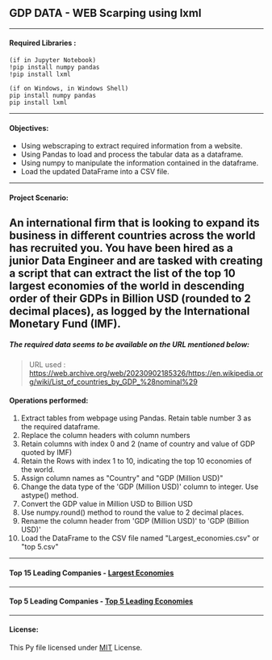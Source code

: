 ## GDP DATA - WEB Scarping using lxml
---
#### Required Libraries :

```
(if in Jupyter Notebook)
!pip install numpy pandas
!pip install lxml
```

```
(if on Windows, in Windows Shell)
pip install numpy pandas
pip install lxml
```

---
#### Objectives:
- Using webscraping to extract required information from a website.
- Using Pandas to load and process the tabular data as a dataframe.
- Using numpy to manipulate the information contained in the dataframe.
- Load the updated DataFrame into a CSV file.
---
#### Project Scenario:
An international firm that is looking to expand its business in different countries across the world has recruited you. You have been hired as a junior Data Engineer and are tasked with creating a script that can extract the list of the top 10 largest economies of the world in descending order of their GDPs in Billion USD (rounded to 2 decimal places), as logged by the International Monetary Fund (IMF).
---
##### The required data seems to be available on the URL mentioned below:

> URL used : https://web.archive.org/web/20230902185326/https://en.wikipedia.org/wiki/List_of_countries_by_GDP_%28nominal%29

#### Operations performed:
1. Extract tables from webpage using Pandas. Retain table number 3 as the required dataframe.
2. Replace the column headers with column numbers
3. Retain columns with index 0 and 2 (name of country and value of GDP quoted by IMF)
4. Retain the Rows with index 1 to 10, indicating the top 10 economies of the world.
5. Assign column names as "Country" and "GDP (Million USD)"
6. Change the data type of the 'GDP (Million USD)' column to integer. Use astype() method.
7. Convert the GDP value in Million USD to Billion USD
8. Use numpy.round() method to round the value to 2 decimal places.
9. Rename the column header from 'GDP (Million USD)' to 'GDP (Billion USD)'
10. Load the DataFrame to the CSV file named "Largest_economies.csv" or "top 5.csv"
---
#### Top 15 Leading Companies - [Largest Economies](./Largest_Economies.csv)
---
#### Top 5 Leading Companies - [Top 5 Leading Economies](./top5.csv)
---
#### License:
This Py file licensed under [MIT](./LICENSE) License.
